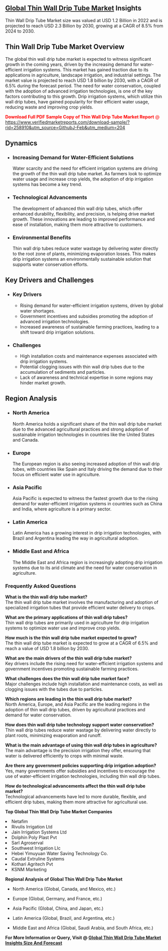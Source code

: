 <h2><a href="https://www.verifiedmarketreports.com/download-sample/?rid=258910&amp;utm_source=GithubJ&amp;utm_medium=204" target="_blank">Global Thin Wall Drip Tube Market</a> Insights</h2><p>Thin Wall Drip Tube Market size was valued at USD 1.2 Billion in 2022 and is projected to reach USD 2.3 Billion by 2030, growing at a CAGR of 8.5% from 2024 to 2030.</p><p> <h2>Thin Wall Drip Tube Market Overview</h2> <p>The global thin wall drip tube market is expected to witness significant growth in the coming years, driven by the increasing demand for water-efficient irrigation systems. This market has gained traction due to its applications in agriculture, landscape irrigation, and industrial settings. The market value is projected to reach USD 1.8 billion by 2030, with a CAGR of 6.5% during the forecast period. The need for water conservation, coupled with the adoption of advanced irrigation technologies, is one of the key factors contributing to this growth. Drip irrigation systems, which utilize thin wall drip tubes, have gained popularity for their efficient water usage, reducing waste and improving crop yields.</p> <p><p><span class=""><span style="color: #ff0000;"><strong>Download Full PDF Sample Copy of Thin Wall Drip Tube Market Report</strong> @ </span><a href="https://www.verifiedmarketreports.com/download-sample/?rid=258910&amp;utm_source=GithubJ-Feb&amp;utm_medium=204" target="_blank">https://www.verifiedmarketreports.com/download-sample/?rid=258910&amp;utm_source=GithubJ-Feb&amp;utm_medium=204</a></span></p></p> <h2>Dynamics</h2> <ul> <li><h3>Increasing Demand for Water-Efficient Solutions</h3> Water scarcity and the need for efficient irrigation systems are driving the growth of the thin wall drip tube market. As farmers look to optimize water usage and increase crop yields, the adoption of drip irrigation systems has become a key trend.</li> <li><h3>Technological Advancements</h3> The development of advanced thin wall drip tubes, which offer enhanced durability, flexibility, and precision, is helping drive market growth. These innovations are leading to improved performance and ease of installation, making them more attractive to customers.</li> <li><h3>Environmental Benefits</h3> Thin wall drip tubes reduce water wastage by delivering water directly to the root zone of plants, minimizing evaporation losses. This makes drip irrigation systems an environmentally sustainable solution that supports water conservation efforts.</li> </ul> <h2>Key Drivers and Challenges</h2> <ul> <li><h3>Key Drivers</h3> <ul> <li>Rising demand for water-efficient irrigation systems, driven by global water shortages.</li> <li>Government incentives and subsidies promoting the adoption of advanced irrigation technologies.</li> <li>Increased awareness of sustainable farming practices, leading to a shift toward drip irrigation solutions.</li> </ul> </li> <li><h3>Challenges</h3> <ul> <li>High installation costs and maintenance expenses associated with drip irrigation systems.</li> <li>Potential clogging issues with thin wall drip tubes due to the accumulation of sediments and particles.</li> <li>Lack of awareness and technical expertise in some regions may hinder market growth.</li> </ul> </li> </ul> <h2>Region Analysis</h2> <ul> <li><h3>North America</h3> North America holds a significant share of the thin wall drip tube market due to the advanced agricultural practices and strong adoption of sustainable irrigation technologies in countries like the United States and Canada.</li> <li><h3>Europe</h3> The European region is also seeing increased adoption of thin wall drip tubes, with countries like Spain and Italy driving the demand due to their focus on efficient water use in agriculture.</li> <li><h3>Asia Pacific</h3> Asia Pacific is expected to witness the fastest growth due to the rising demand for water-efficient irrigation systems in countries such as China and India, where agriculture is a primary sector.</li> <li><h3>Latin America</h3> Latin America has a growing interest in drip irrigation technologies, with Brazil and Argentina leading the way in agricultural adoption.</li> <li><h3>Middle East and Africa</h3> The Middle East and Africa region is increasingly adopting drip irrigation systems due to its arid climate and the need for water conservation in agriculture.</li> </ul> <h3>Frequently Asked Questions</h3> <p><strong>What is the thin wall drip tube market?</strong><br> The thin wall drip tube market involves the manufacturing and adoption of specialized irrigation tubes that provide efficient water delivery to crops.</p> <p><strong>What are the primary applications of thin wall drip tubes?</strong><br> Thin wall drip tubes are primarily used in agriculture for drip irrigation systems to optimize water use and improve crop yields.</p> <p><strong>How much is the thin wall drip tube market expected to grow?</strong><br> The thin wall drip tube market is expected to grow at a CAGR of 6.5% and reach a value of USD 1.8 billion by 2030.</p> <p><strong>What are the main drivers of the thin wall drip tube market?</strong><br> Key drivers include the rising need for water-efficient irrigation systems and government incentives promoting sustainable farming practices.</p> <p><strong>What challenges does the thin wall drip tube market face?</strong><br> Major challenges include high installation and maintenance costs, as well as clogging issues with the tubes due to particles.</p> <p><strong>Which regions are leading in the thin wall drip tube market?</strong><br> North America, Europe, and Asia Pacific are the leading regions in the adoption of thin wall drip tubes, driven by agricultural practices and demand for water conservation.</p> <p><strong>How does thin wall drip tube technology support water conservation?</strong><br> Thin wall drip tubes reduce water wastage by delivering water directly to plant roots, minimizing evaporation and runoff.</p> <p><strong>What is the main advantage of using thin wall drip tubes in agriculture?</strong><br> The main advantage is the precision irrigation they offer, ensuring that water is delivered efficiently to crops with minimal waste.</p> <p><strong>Are there any government policies supporting drip irrigation adoption?</strong><br> Yes, many governments offer subsidies and incentives to encourage the use of water-efficient irrigation technologies, including thin wall drip tubes.</p> <p><strong>How do technological advancements affect the thin wall drip tube market?</strong><br> Technological advancements have led to more durable, flexible, and efficient drip tubes, making them more attractive for agricultural use.</p> </p><p><strong>Top Global Thin Wall Drip Tube Market Companies</strong></p><div data-test-id=""><p><li>Netafim</li><li> Rivulis Irrigation Ltd</li><li> Jain Irrigation Systems Ltd</li><li> Dolphin Poly Plast Pvt</li><li> Sarl Agroserval</li><li> Southwest Irrigation Llc</li><li> Hebei Yimuyuan Water Saving Technology Co.</li><li> Caudal Extruline Systems</li><li> Kothari Agritech Pvt</li><li> KSNM Marketing</li></p><div><strong>Regional Analysis of&nbsp;Global Thin Wall Drip Tube Market</strong></div><ul><li dir="ltr"><p dir="ltr">North America&nbsp;(Global, Canada, and Mexico, etc.)</p></li><li dir="ltr"><p dir="ltr">Europe (Global, Germany, and France, etc.)</p></li><li dir="ltr"><p dir="ltr">Asia Pacific&nbsp;(Global, China, and Japan, etc.)</p></li><li dir="ltr"><p dir="ltr">Latin America&nbsp;(Global, Brazil, and Argentina, etc.)</p></li><li dir="ltr">Middle East and Africa&nbsp;(Global, Saudi Arabia, and South Africa, etc.)</li></ul><p><strong>For More Information or Query, Visit @&nbsp;</strong><strong><a href="https://www.verifiedmarketreports.com/product/thin-wall-drip-tube-market/?utm_source=GithubJ&amp;utm_medium=204" target="_blank">Global Thin Wall Drip Tube Market Insights Size And Forecast</a></strong></p></div>
